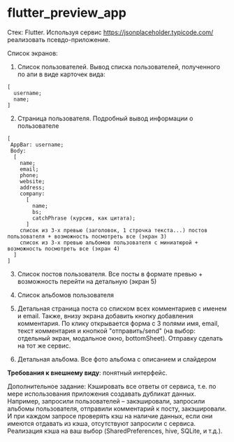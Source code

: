 # flutter_preview_app
Стек: Flutter.
Используя сервис https://jsonplaceholder.typicode.com/ реализовать псевдо-приложение.

Список экранов:
  1. Список пользователей. Вывод списка пользователей, полученного по апи в виде карточек вида: 
    
    [
      username;
      name;
    ]
  2. Страница пользователя. Подробный вывод информации о пользователе
  
    [
     AppBar: username;
     Body:
      [
        name;
        email;
        phone;
        website;
        address;
        company:
          [
            name;
            bs;
            catchPhrase (курсив, как цитата);
          ]
        список из 3-х превью (заголовок, 1 строчка текста...) постов пользователя + возможность посмотреть все (экран 3)
        список из 3-х превью альбомов пользователя с миниатюрой + возможность посмотреть все (экран 4)
      ]
    ]
    
  3. Список постов пользователя. Все посты в формате превью + возможность перейти на детальную (экран 5)

  4. Список альбомов пользователя

  5. Детальная страница поста со списком всех комментариев c именем и email. Также, внизу экрана добавить кнопку добавления комментария. По клику открывается форма с 3 полями имя, email, текст комментария и кнопкой "отправить/send" (на выбор: отдельный экран, модальное окно, bottomSheet). Отправку сделать на тот же сервис.

  6. Детальная альбома. Все фото альбома с описанием и слайдером

  **Требования к внешнему виду**: понятный интерфейс.

  Дополнительное задание:
  Кэшировать все ответы от сервиса, т.е. по мере использования приложения создавать дубликат данных. Например, запросили пользователей – закэшировали, запросили альбомы пользователя, отправили комментарий к посту, закэшировали. И при каждом запросе проверять кэш на наличие данных, если они имеются отдавать из кэша, отсутствуют запросили с сервиса. Реализация кэша на ваш выбор (SharedPreferences, hive, SQLite, и т.д.).

